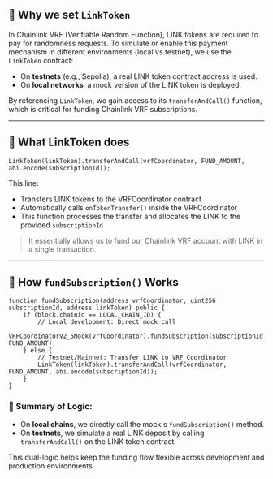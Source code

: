 ## 📌 Why we set `LinkToken`

In Chainlink VRF (Verifiable Random Function), LINK tokens are required to pay for randomness requests. To simulate or enable this payment mechanism in different environments (local vs testnet), we use the `LinkToken` contract:

- On **testnets** (e.g., Sepolia), a real LINK token contract address is used.
- On **local networks**, a mock version of the LINK token is deployed.

By referencing `LinkToken`, we gain access to its `transferAndCall()` function, which is critical for funding Chainlink VRF subscriptions.

---

## 🔧 What LinkToken does

```solidity
LinkToken(linkToken).transferAndCall(vrfCoordinator, FUND_AMOUNT, abi.encode(subscriptionId));
```

This line:

- Transfers LINK tokens to the VRFCoordinator contract
- Automatically calls `onTokenTransfer()` inside the VRFCoordinator
- This function processes the transfer and allocates the LINK to the provided `subscriptionId`

> It essentially allows us to fund our Chainlink VRF account with LINK in a single transaction.

---

## 🔁 How `fundSubscription()` Works

```solidity
function fundSubscription(address vrfCoordinator, uint256 subscriptionId, address linkToken) public {
    if (block.chainid == LOCAL_CHAIN_ID) {
        // Local development: Direct mock call
        VRFCoordinatorV2_5Mock(vrfCoordinator).fundSubscription(subscriptionId, FUND_AMOUNT);
    } else {
        // Testnet/Mainnet: Transfer LINK to VRF Coordinator
        LinkToken(linkToken).transferAndCall(vrfCoordinator, FUND_AMOUNT, abi.encode(subscriptionId));
    }
}
```

### 🧠 Summary of Logic:

- On **local chains**, we directly call the mock's `fundSubscription()` method.
- On **testnets**, we simulate a real LINK deposit by calling `transferAndCall()` on the LINK token contract.

This dual-logic helps keep the funding flow flexible across development and production environments.

